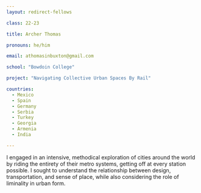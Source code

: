 ```yaml
---
layout: redirect-fellows

class: 22-23

title: Archer Thomas

pronouns: he/him

email: athomasinbuxton@gmail.com 

school: "Bowdoin College"

project: "Navigating Collective Urban Spaces By Rail"

countries:
  - Mexico
  - Spain
  - Germany
  - Serbia
  - Turkey
  - Georgia
  - Armenia
  - India

---
```


I engaged in an intensive, methodical exploration of cities around the world by riding the entirety of their metro systems, getting off at every station  possible. I sought to understand the relationship between design, transportation, and sense of place, while also considering the role of liminality in urban form.
